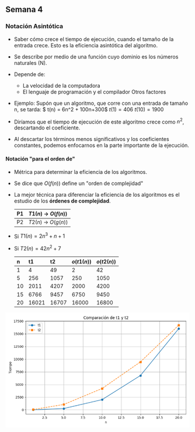## Semana 4

### Notación Asintótica

- Saber cómo crece el tiempo de ejecución, cuando el tamaño de la entrada crece. Esto es la eficiencia asintótica del algoritmo.
- Se describe por medio de una función cuyo dominio es los números naturales (N).
- Depende de:
  - La velocidad de la computadora
  - El lenguaje de programación y el compilador
    Otros factores
- Ejemplo:
  Supón que un algoritmo, que corre con una entrada de tamaño n, se tarda:
  $ t(n) = 6n^2 + 100n+300$
$t(1) = 406$
  $t(10) = 1900$

- Diríamos que el tiempo de ejecución de este algoritmo crece como $n^2$, descartando el coeficiente.
- Al descartar los términos menos significativos y los coeficientes constantes, podemos enfocarnos en la parte importante de la ejecución.

#### Notación "para el orden de"

- Métrica para determinar la eficiencia de los algoritmos.
- Se dice que $O(f(n))$ define un "orden de complejidad"
- La mejor técnica para diferenciar la eficiencia de los algoritmos es el estudio de los **órdenes de complejidad**.

  | P1  | $T1(n)$ -> $O(f(n))$ |
  | --- | -------------------- |
  | P2  | $T2(n)$ -> $O(g(n))$ |

- Si $T1(n)=2n^3+n+1$
- Si $T2(n)=42n^2+7$

    |n|t1 |t2|$o(t1(n))$|$o(t2(n))$
    |---|---|---|---|---
    |1 |4   | 49|2 |42
    |5|256|1057|250|1050
    |10|2011|4207|2000|4200
    |15|6766|9457|6750|9450
    |20|16021|16707|16000|16800

![alt text](graficoSemana4.png)



